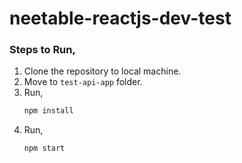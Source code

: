 # neetable-reactjs-dev-test


### Steps to Run,

1. Clone the repository to local machine.
2. Move to `test-api-app` folder.
3. Run, 
      ```bash
      npm install
      ````
4. Run, 
    ````bash
    npm start
    ````
